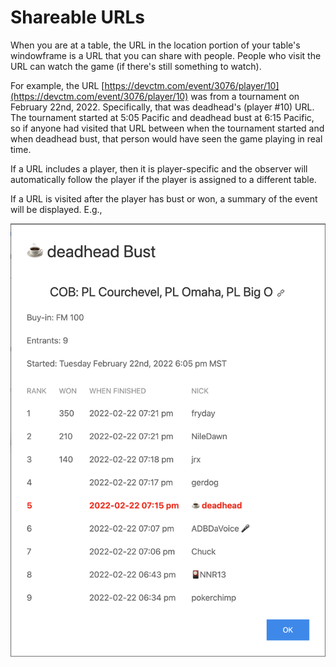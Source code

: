# Shareable URLs

When you are at a table, the URL in the location portion of your
table's windowframe is a URL that you can share with people.  People
who visit the URL can watch the game (if there's still something to
watch).

For example, the URL
[https://devctm.com/event/3076/player/10](https://devctm.com/event/3076/player/10)
was from a tournament on February 22nd, 2022. Specifically, that was
deadhead's (player #10) URL. The tournament started at 5:05 Pacific
and deadhead bust at 6:15 Pacific, so if anyone had visited that URL
between when the tournament started and when deadhead bust, that
person would have seen the game playing in real time.

If a URL includes a player, then it is player-specific and the
observer will automatically follow the player if the player is
assigned to a different table.

If a URL is visited after the player has bust or won, a summary of the
event will be displayed. E.g.,

![Deadhead Bust](./deadhead-fsatg.png "Deadhead is not good at this game")
